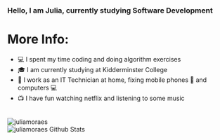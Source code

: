 ### Hello, I am Julia, currently studying Software Development

# More Info: 

- 💻 I spent my time coding and doing algorithm exercises 
- 🎓 I am currently studying at Kidderminster College
- 🔧 I work as an IT Technician at home, fixing mobile phones 📱 and computers 💻
- 📺 I have fun watching netflix and listening to some music 

<br/>
<img align="center" src="https://github-readme-stats.vercel.app/api/top-langs?username=juliamoraes&langs_count=5&theme=radical&show_icons=true&locale=en&layout=compact" alt="juliamoraes"/>
<br/>

<img align="center" alt="juliamoraes Github Stats" src="https://github-readme-stats.vercel.app/api?username=juliamoraes&theme=chartreuse-dark&show_icons=true&hide_border=true"/> 










